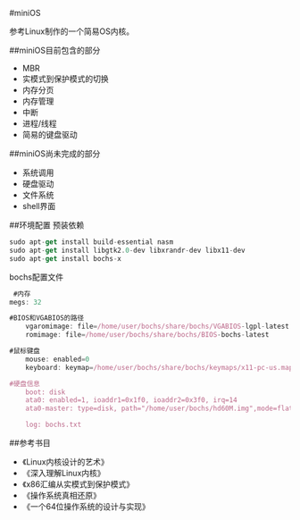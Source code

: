 
#miniOS

参考Linux制作的一个简易OS内核。

##miniOS目前包含的部分


* MBR
* 实模式到保护模式的切换
* 内存分页
* 内存管理
* 中断
* 进程/线程
* 简易的键盘驱动

##miniOS尚未完成的部分
* 系统调用
* 硬盘驱动
* 文件系统
* shell界面


##环境配置
预装依赖
```javascript
sudo apt-get install build-essential nasm
sudo apt-get install libgtk2.0-dev libxrandr-dev libx11-dev
sudo apt-get install bochs-x
```
bochs配置文件
```javascript
 #内存
megs: 32

#BIOS和VGABIOS的路径
    vgaromimage: file=/home/user/bochs/share/bochs/VGABIOS-lgpl-latest  
    romimage: file=/home/user/bochs/share/bochs/BIOS-bochs-latest 

#鼠标键盘
    mouse: enabled=0
    keyboard: keymap=/home/user/bochs/share/bochs/keymaps/x11-pc-us.map

#硬盘信息
    boot: disk
    ata0: enabled=1, ioaddr1=0x1f0, ioaddr2=0x3f0, irq=14
    ata0-master: type=disk, path="/home/user/bochs/hd60M.img",mode=flat

    log: bochs.txt
```


##参考书目
* 《Linux内核设计的艺术》
* 《深入理解Linux内核》
* 《x86汇编从实模式到保护模式》
* 《操作系统真相还原》
* 《一个64位操作系统的设计与实现》


